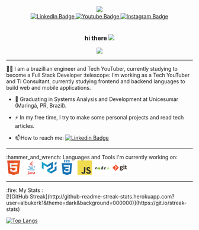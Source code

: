 <!--
**albukerk1/albukerk1** is a ✨ _special_ ✨ repository because its `README.md` (this file) appears on your GitHub profile.

Here are some ideas to get you started:

- 🔭 I’m currently working on ...
- 🌱 I’m currently learning ...
- 👯 I’m looking to collaborate on ...
- 🤔 I’m looking for help with ...
- 💬 Ask me about ...
- 📫 How to reach me: ...
- 😄 Pronouns: ...
- ⚡ Fun fact: ...
-->

<div id="header" align="center">
  <img src="https://media4.giphy.com/media/v1.Y2lkPTc5MGI3NjExNmM5MGIyNDhiNTVmZmM5M2JmNmJkOWE5MjA0ODcwZDE5NmU1ZDcxNCZjdD1z/cUAGuLiEcTBwRfkAQq/giphy.gif" width="200"/>
</div>
<div id="badges" align="center">
  <a href="https://linkedin.com/in/matheusalbuquerque">
    <img src="https://img.shields.io/badge/LinkedIn-blue?style=for-the-badge&logo=linkedin&logoColor=white" alt="LinkedIn Badge"/>
  </a>
  <a href="https://youtube.com/versatilizando">
    <img src="https://img.shields.io/badge/YouTube-red?style=for-the-badge&logo=youtube&logoColor=white" alt="Youtube Badge"/>
  </a>
  <a href="https://instagram.com/albukerk18">
    <img src="https://img.shields.io/badge/Instagram-orange?style=for-the-badge&logo=instagram&logoColor=white" alt="Instagram Badge"/>
  </a></br>
  <img src="https://komarev.com/ghpvc/?username=albukerk1&style=flat-square&color=blue" alt=""/>
  <h3>
    hi there
    <img src="https://media.giphy.com/media/hvRJCLFzcasrR4ia7z/giphy.gif" width="30px"/>
  </h3>
</div>
<div id="holopin" align="center">
  <a href="https://www.holopin.io/@albukerk1">
    <img src="https://holopin.me/albukerk1" width="500px"/>
  </a>
</div>
<hr>
👨‍💻 I am a brazillian engineer and Tech YouTuber, currently studying to become a Full Stack Developer
:telescope: I’m working as a Tech YouTuber and Ti Consultant, currently studying frontend and backend languages to build web and mobile applications.

- :seedling: Graduating in Systems Analysis and Development at Unicesumar (Maringá, PR, Brazil).

- :zap: In my free time, I try to make some personal projects and read tech articles.

- :mailbox:How to reach me: [![Linkedin Badge](https://img.shields.io/badge/-kakbar-blue?style=flat&logo=Linkedin&logoColor=white)](https://linkedin.com/in/matheusalbuquerque)
<hr>
:hammer_and_wrench: Languages and Tools I'm currently working on:
<div>
  <img src="https://github.com/devicons/devicon/blob/master/icons/html5/html5-original.svg" title="HTML5" alt="HTML" width="40" height="40"/>&nbsp;
  <img src="https://github.com/devicons/devicon/blob/master/icons/java/java-original-wordmark.svg" title="Java" alt="Java" width="40" height="40"/>&nbsp;
  <img src="https://github.com/devicons/devicon/blob/master/icons/materialui/materialui-original.svg" title="Material UI" alt="Material UI" width="40" height="40"/>&nbsp;
  <img src="https://github.com/devicons/devicon/blob/master/icons/css3/css3-plain-wordmark.svg"  title="CSS3" alt="CSS" width="40" height="40"/>&nbsp;
  <img src="https://github.com/devicons/devicon/blob/master/icons/javascript/javascript-original.svg" title="JavaScript" alt="JavaScript" width="40" height="40"/>&nbsp;
  <img src="https://github.com/devicons/devicon/blob/master/icons/nodejs/nodejs-original-wordmark.svg" title="NodeJS" alt="NodeJS" width="40" height="40"/>&nbsp;
  <img src="https://github.com/devicons/devicon/blob/master/icons/git/git-original-wordmark.svg" title="Git" **alt="Git" width="40" height="40"/>
</div>
<hr>
:fire: My Stats :</br>
[![GitHub Streak](http://github-readme-streak-stats.herokuapp.com?user=albukerk1&theme=dark&background=000000)](https://git.io/streak-stats) </br>

[![Top Langs](https://github-readme-stats.vercel.app/api/top-langs/?username=albukerk1&layout=compact&theme=vision-friendly-dark)](https://github.com/anuraghazra/github-readme-stats)
